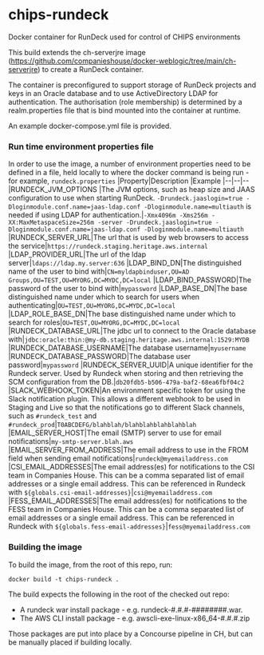 # chips-rundeck
Docker container for RunDeck used for control of CHIPS environments

This build extends the ch-serverjre image (https://github.com/companieshouse/docker-weblogic/tree/main/ch-serverjre) to create a RunDeck container.  

The container is preconfigured to support storage of RunDeck projects and keys in an Oracle database and to use ActiveDirectory LDAP for authentication.  The authorisation (role membership) is determined by a realm.properties file that is bind mounted into the container at runtime.

An example docker-compose.yml file is provided.

### Run time environment properties file
In order to use the image, a number of environment properties need to be defined in a file, held locally to where the docker command is being run - for example, `rundeck.properties` 
|Property|Description  |Example
|--|--|--
|RUNDECK_JVM_OPTIONS |The JVM options, such as heap size and JAAS configuration to use when starting RunDeck.  ``-Drundeck.jaaslogin=true -Dloginmodule.conf.name=jaas-ldap.conf -Dloginmodule.name=multiauth`` is needed if using LDAP for authentication.|``-Xmx4096m -Xms256m -XX:MaxMetaspaceSize=256m -server -Drundeck.jaaslogin=true -Dloginmodule.conf.name=jaas-ldap.conf -Dloginmodule.name=multiauth``
|RUNDECK_SERVER_URL|The url that is used by web browsers to access the service|``https://rundeck.staging.heritage.aws.internal``
|LDAP_PROVIDER_URL|The url of the ldap server|``ldaps://ldap.my.server:636``
|LDAP_BIND_DN|The distinguished name of the user to bind with|``CN=myldapbinduser,OU=AD Groups,OU=TEST,OU=MYORG,DC=MYDC,DC=local``
|LDAP_BIND_PASSWORD|The password of the user to bind with|``mypassword``
|LDAP_BASE_DN|The base distinguished name under which to search for users when authenticating|``OU=TEST,OU=MYORG,DC=MYDC,DC=local``
|LDAP_ROLE_BASE_DN|The base distinguished name under which to search for roles|``OU=TEST,OU=MYORG,DC=MYDC,DC=local``
|RUNDECK_DATABASE_URL|The jdbc url to connect to the Oracle database with|``jdbc:oracle:thin:@my-db.staging.heritage.aws.internal:1529:MYDB``
|RUNDECK_DATABASE_USERNAME|The database username|``myusername``
|RUNDECK_DATABASE_PASSWORD|The database user password|``mypassword``
|RUNDECK_SERVER_UUID|A unique identifier for the Rundeck server.  Used by Rundeck when storing and then retrieving the SCM configuration from the DB.|``db20fdb5-b506-479a-baf2-68ea6fbf04c2``
|SLACK_WEBHOOK_TOKEN|An environment specific token for using the Slack notification plugin.  This allows a different webhook to be used in Staging and Live so that the notifications go to different Slack channels, such as ``#rundeck_test`` and ``#rundeck_prod``|``T0ABCDEFG/blahblah/blahblahblahblahblah``
|EMAIL_SERVER_HOST|The email (SMTP) server to use for email notifications|``my-smtp-server.blah.aws``
|EMAIL_SERVER_FROM_ADDRESS|The email address to use in the FROM field when sending email notifications|``rundeck@myemailaddress.com``
|CSI_EMAIL_ADDRESSES|The email address(es) for notifications to the CSI team in Companies House.  This can be a comma separated list of email addresses or a single email address.  This can be referenced in Rundeck with ``${globals.csi-email-addresses}``|``csi@myemailaddress.com``
|FESS_EMAIL_ADDRESSES|The email address(es) for notifications to the FESS team in Companies House. This can be a comma separated list of email addresses or a single email address.  This can be referenced in Rundeck with ``${globals.fess-email-addresses}``|``fess@myemailaddress.com``


### Building the image
To build the image, from the root of this repo, run:

    docker build -t chips-rundeck .

The build expects the following in the root of the checked out repo:
- A rundeck war install package - e.g. rundeck-#.#.#-########.war.
- The AWS CLI install package - e.g. awscli-exe-linux-x86_64-#.#.#.zip

Those packages are put into place by a Concourse pipeline in CH, but can be manually placed if building locally.  
